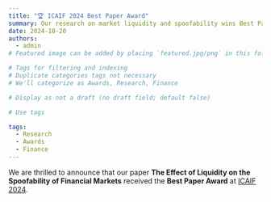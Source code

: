 ```yaml
---
title: "🏆 ICAIF 2024 Best Paper Award"
summary: Our research on market liquidity and spoofability wins Best Paper at ICAIF 2024.
date: 2024-10-20
authors:
  - admin
# Featured image can be added by placing `featured.jpg/png` in this folder.

# Tags for filtering and indexing
# Duplicate categories tags not necessary
# We'll categorize as Awards, Research, Finance

# Display as not a draft (no draft field; default false)

# Use tags

tags:
  - Research
  - Awards
  - Finance
---
```


We are thrilled to announce that our paper **The Effect of Liquidity on the Spoofability of Financial Markets** received the **Best Paper Award** at [ICAIF 2024](https://ai-finance.org/best-paper-award-finalists/). 
